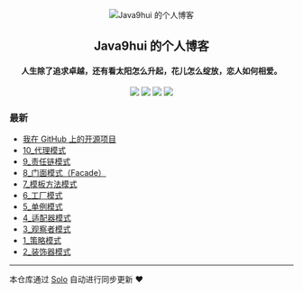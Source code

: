 <p align="center"><img alt="Java9hui 的个人博客" src="https://static.b3log.org/images/brand/solo-32.png"></p><h2 align="center">
Java9hui 的个人博客
</h2>

<h4 align="center">人生除了追求卓越，还有看太阳怎么升起，花儿怎么绽放，恋人如何相爱。</h4>
<p align="center"><a title="Java9hui 的个人博客" target="_blank" href="https://github.com/jiuhui/solo-blog"><img src="https://img.shields.io/github/last-commit/jiuhui/solo-blog.svg?style=flat-square&color=FF9900"></a>
<a title="GitHub repo size in bytes" target="_blank" href="https://github.com/jiuhui/solo-blog"><img src="https://img.shields.io/github/repo-size/jiuhui/solo-blog.svg?style=flat-square"></a>
<a title="Solo Version" target="_blank" href="https://github.com/b3log/solo/releases"><img src="https://img.shields.io/badge/solo-3.6.6-f1e05a.svg?style=flat-square&color=blueviolet"></a>
<a title="Hits" target="_blank" href="https://github.com/b3log/hits"><img src="https://hits.b3log.org/jiuhui/solo-blog.svg"></a></p>

### 最新

* [我在 GitHub 上的开源项目](http://java9hui.com/my-github-repos)
* [10_代理模式](http://java9hui.com/articles/2019/11/21/1574322574894.html)
* [9_责任链模式](http://java9hui.com/articles/2019/11/21/1574322518136.html)
* [8_门面模式（Facade）](http://java9hui.com/articles/2019/11/21/1574322372542.html)
* [7_模板方法模式](http://java9hui.com/articles/2019/11/21/1574322310028.html)
* [6_工厂模式](http://java9hui.com/articles/2019/11/21/1574322241292.html)
* [5_单例模式](http://java9hui.com/articles/2019/11/21/1574322132318.html)
* [4_适配器模式](http://java9hui.com/articles/2019/11/21/1574321921489.html)
* [3_观察者模式](http://java9hui.com/articles/2019/11/21/1574321350814.html)
* [1_策略模式](http://java9hui.com/articles/2015/11/21/1574319960927.html)
* [2_装饰器模式](http://java9hui.com/articles/2015/11/21/1574320996611.html)



---

本仓库通过 [Solo](https://github.com/b3log/solo) 自动进行同步更新 ❤️ 